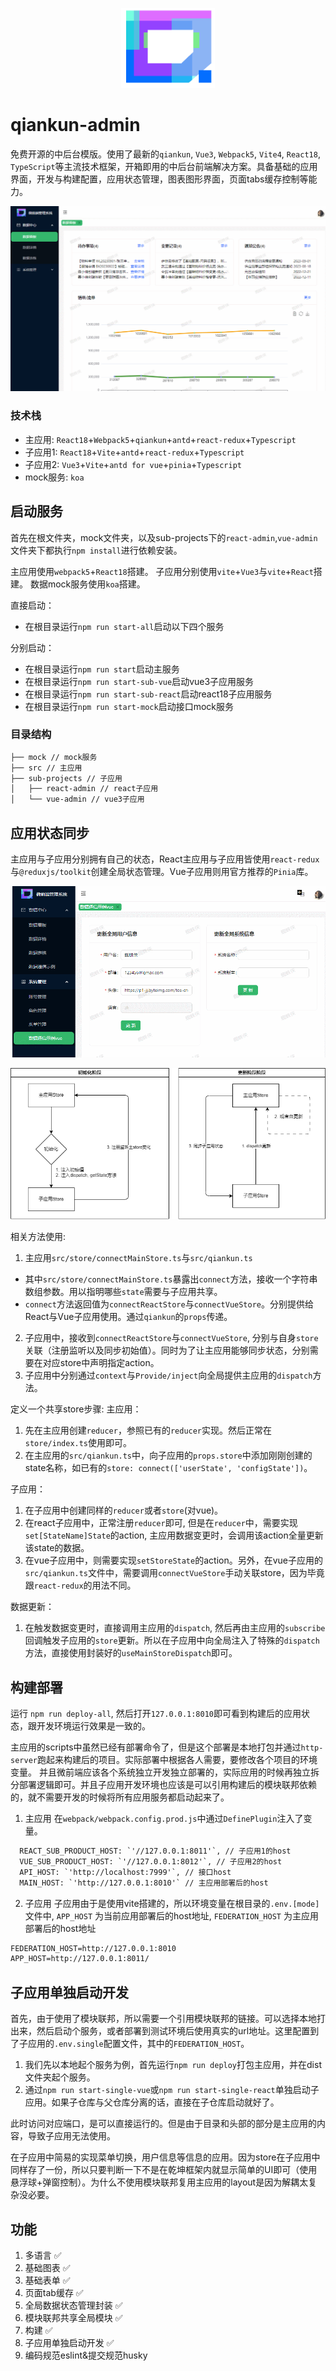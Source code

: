 <p align="center"><img width="150" src="./src/assets/images/logo.png" alt="Vue logo" /></p>

# qiankun-admin

免费开源的中后台模版。使用了最新的`qiankun`, `Vue3`, `Webpack5`, `Vite4`, `React18`, `TypeScript`等主流技术框架，开箱即用的中后台前端解决方案。具备基础的应用界面，开发与构建配置，应用状态管理，图表图形界面，页面tabs缓存控制等能力。

![效果图](./src/assets/images/example.gif)

### 技术栈
- 主应用: `React18`+`Webpack5`+`qiankun`+`antd`+`react-redux`+`Typescript`
- 子应用1: `React18`+`Vite`+`antd`+`react-redux`+`Typescript`
- 子应用2: `Vue3`+`Vite`+`antd for vue`+`pinia`+`Typescript`
- mock服务: `koa`

## 启动服务

首先在根文件夹，mock文件夹，以及sub-projects下的`react-admin`,`vue-admin`文件夹下都执行`npm install`进行依赖安装。

主应用使用`webpack5`+`React18`搭建。
子应用分别使用`vite`+`Vue3`与`vite`+`React`搭建。
数据mock服务使用`koa`搭建。

直接启动：
- 在根目录运行`npm run start-all`启动以下四个服务

分别启动：
- 在根目录运行`npm run start`启动主服务
- 在根目录运行`npm run start-sub-vue`启动vue3子应用服务
- 在根目录运行`npm run start-sub-react`启动react18子应用服务
- 在根目录运行`npm run start-mock`启动接口mock服务

### 目录结构

```txt
├── mock // mock服务
├── src // 主应用
├── sub-projects // 子应用
│   ├── react-admin // react子应用
│   └── vue-admin // vue3子应用
```

## 应用状态同步

主应用与子应用分别拥有自己的状态，React主应用与子应用皆使用`react-redux`与`@reduxjs/toolkit`创建全局状态管理。Vue子应用则用官方推荐的`Pinia`库。

![效果图示](./src/assets/images/store-share.gif)

![状态流转图示](./src/assets/images/class/global-store.drawio.png)

相关方法使用:
1. 主应用`src/store/connectMainStore.ts`与`src/qiankun.ts`
  - 其中`src/store/connectMainStore.ts`暴露出`connect`方法，接收一个字符串数组参数。用以指明哪些`state`需要与子应用共享。
  - `connect`方法返回值为`connectReactStore`与`connectVueStore`。分别提供给React与Vue子应用使用。通过`qiankun`的`props`传递。
2. 子应用中，接收到`connectReactStore`与`connectVueStore`, 分别与自身`store`关联（注册监听以及同步初始值）。同时为了让主应用能够同步状态，分别需要在对应store中声明指定action。
3. 子应用中分别通过`context`与`Provide/inject`向全局提供主应用的`dispatch`方法。

定义一个共享store步骤:
主应用：
1. 先在主应用创建`reducer`，参照已有的`reducer`实现。然后正常在`store/index.ts`使用即可。
2. 在主应用的`src/qiankun.ts`中，向子应用的`props.store`中添加刚刚创建的state名称，如已有的`store: connect(['userState', 'configState'])`。

子应用：
1. 在子应用中创建同样的`reducer`或者`store`(对vue)。
2. 在react子应用中，正常注册`reducer`即可, 但是在`reducer`中，需要实现`set[StateName]State`的action, 主应用数据变更时，会调用该action全量更新该state的数据。
3. 在vue子应用中，则需要实现`setStoreState`的action。另外，在vue子应用的`src/qiankun.ts`文件中，需要调用`connectVueStore`手动关联store，因为毕竟跟`react-redux`的用法不同。

数据更新：
1. 在触发数据变更时，直接调用主应用的`dispatch`, 然后再由主应用的`subscribe`回调触发子应用的`store`更新。所以在子应用中向全局注入了特殊的`dispatch`方法，直接使用封装好的`useMainStoreDispatch`即可。

## 构建部署

运行 `npm run deploy-all`, 然后打开`127.0.0.1:8010`即可看到构建后的应用状态，跟开发环境运行效果是一致的。

主应用的scripts中虽然已经有部署命令了，但是这个部署是本地打包并通过`http-server`跑起来构建后的项目。实际部署中根据各人需要，要修改各个项目的环境变量。
并且微前端应该各个系统独立开发独立部署的，实际应用的时候再独立拆分部署逻辑即可。并且子应用开发环境也应该是可以引用构建后的模块联邦依赖的，就不需要开发的时候将所有应用服务都启动起来了。

1. 主应用
在`webpack/webpack.config.prod.js`中通过`DefinePlugin`注入了变量。
```txt
  REACT_SUB_PRODUCT_HOST: `'//127.0.0.1:8011'`, // 子应用1的host
  VUE_SUB_PRODUCT_HOST: `'//127.0.0.1:8012'`, // 子应用2的host
  API_HOST: `'http://localhost:7999'`, // 接口host
  MAIN_HOST: `'http://127.0.0.1:8010'` // 主应用部署后的host
```
2. 子应用
子应用由于是使用vite搭建的，所以环境变量在根目录的`.env.[mode]`文件中, `APP_HOST` 为当前应用部署后的host地址, `FEDERATION_HOST` 为主应用部署后的host地址
```txt
FEDERATION_HOST=http://127.0.0.1:8010
APP_HOST=http://127.0.0.1:8011/
```

## 子应用单独启动开发

首先，由于使用了模块联邦，所以需要一个引用模块联邦的链接。可以选择本地打出来，然后启动个服务，或者部署到测试环境后使用真实的url地址。这里配置到了子应用的`.env.single`配置文件，其中的`FEDERATION_HOST`。

1. 我们先以本地起个服务为例，首先运行`npm run deploy`打包主应用，并在dist文件夹起个服务。
2. 通过`npm run start-single-vue`或`npm run start-single-react`单独启动子应用。如果子仓库与父仓库分离的话，直接在子仓库启动就好了。

此时访问对应端口，是可以直接运行的。但是由于目录和头部的部分是主应用的内容，导致子应用无法使用。

在子应用中简易的实现菜单切换，用户信息等信息的应用。因为store在子应用中同样存了一份，所以只要判断一下不是在乾坤框架内就显示简单的UI即可（使用悬浮球+弹窗控制）。为什么不使用模块联邦复用主应用的layout是因为解耦太复杂没必要。

## 功能

1. 多语言 ✅
3. 基础图表 ✅
4. 基础表单 ✅
5. 页面tab缓存 ✅
6. 全局数据状态管理封装 ✅
7. 模块联邦共享全局模块 ✅
8. 构建 ✅
9. 子应用单独启动开发 ✅
10. 编码规范eslint&提交规范husky
